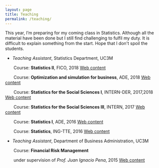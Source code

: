 ```yaml
---
layout: page
title: Teaching
permalink: /teaching/
---
```


This year, I’m preparing for my coming class in Statistics. Although all the material have been done but I still find challenging to fulfil my duty.
It is difficult to explain something from the start. Hope that I don't spoil the students.

* *Teaching Assistant*, Statistics Department, UC3M

&nbsp;&nbsp;&nbsp;&nbsp;&nbsp;&nbsp;  Course: **Statistics II**, FICO, 2018 [Web content](https://aplicaciones.uc3m.es/cpa/generaFicha?est=201&asig=13749&idioma=2&anio=2018) 

&nbsp;&nbsp;&nbsp;&nbsp;&nbsp;&nbsp;  Course: **Optimization and simulation for business**, ADE, 2018 [Web content](https://aplicaciones.uc3m.es/cpa/generaFicha?est=204&asig=13184&idioma=2&anio=2017) 

&nbsp;&nbsp;&nbsp;&nbsp;&nbsp;&nbsp;  Course: **Statistics for the Social Sciences I**, INTERN-DER, 2017,2018 [Web content](http://halweb.uc3m.es/esp/Personal/personas/mwiper/docencia/English/Socsci/apuntes2.html) 

&nbsp;&nbsp;&nbsp;&nbsp;&nbsp;&nbsp;  Course: **Statistics for the Social Sciences III**, INTERN, 2017 [Web content](http://www3.uc3m.es/reina/Fichas/Idioma_2/320.16630.html) 

&nbsp;&nbsp;&nbsp;&nbsp;&nbsp;&nbsp;  Course: **Statistics I**, ADE, 2016 [Web content](http://www.est.uc3m.es/esp/nueva_docencia/comp_col_get/lade/estadistica_I/doc_generica/doc_generica.html) 

&nbsp;&nbsp;&nbsp;&nbsp;&nbsp;&nbsp;  Course: **Statistics**, ING-TTE, 2016 [Web content](http://www.est.uc3m.es/esp/nueva_docencia/leganes/ing_tec_teleco_todas/estadistica/ingles/principal.html) 
 
* *Teaching Assistant*, Department of Business Administration, UC3M

&nbsp;&nbsp;&nbsp;&nbsp;&nbsp;&nbsp; Course: **Financial Risk Management** 
 
&nbsp;&nbsp;&nbsp;&nbsp;&nbsp;&nbsp;  under supervision of *Prof. Juan Ignacio Pena*, 2015 [Web content](http://www3.uc3m.es/reina/Fichas/Idioma_2/201.13760.html) 

 

